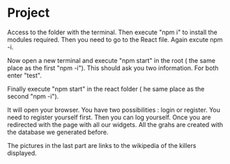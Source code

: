 # Project
Access to the folder with the terminal.
Then execute "npm i" to install the modules required.
Then you need to go to the React file.
Again excute npm -i.

Now open a new terminal and execute "npm start" in the root ( the same place as the first "npm -i").
This should ask you two information. For both enter "test".

Finally execute "npm start" in the react folder ( he same place as the second "npm -i").

It will open your browser.
You have two possibilities : login or register. You need to register yourself first.
Then you can log yourself.
Once you are redirected with the page with all our widgets.
All the grahs are created with the database we generated before.

The pictures in the last part are links to the wikipedia of the killers displayed.
